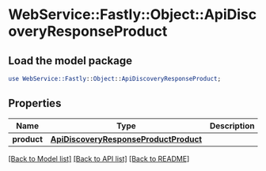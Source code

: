# WebService::Fastly::Object::ApiDiscoveryResponseProduct

## Load the model package
```perl
use WebService::Fastly::Object::ApiDiscoveryResponseProduct;
```

## Properties
Name | Type | Description | Notes
------------ | ------------- | ------------- | -------------
**product** | [**ApiDiscoveryResponseProductProduct**](ApiDiscoveryResponseProductProduct.md) |  | [optional] 

[[Back to Model list]](../README.md#documentation-for-models) [[Back to API list]](../README.md#documentation-for-api-endpoints) [[Back to README]](../README.md)


